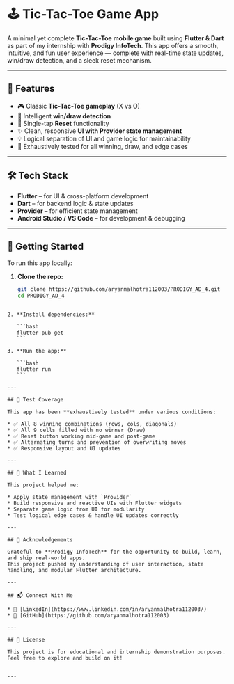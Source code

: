 # 🕹️ Tic-Tac-Toe Game App 

A minimal yet complete **Tic-Tac-Toe mobile game** built using **Flutter & Dart** as part of my internship with **Prodigy InfoTech**. This app offers a smooth, intuitive, and fun user experience — complete with real-time state updates, win/draw detection, and a sleek reset mechanism.

---

## 📱 Features

- 🎮 Classic **Tic-Tac-Toe gameplay** (X vs O)  
- 🧠 Intelligent **win/draw detection**  
- 🔁 Single-tap **Reset** functionality  
- ✨ Clean, responsive **UI with Provider state management**  
- 💡 Logical separation of UI and game logic for maintainability  
- 🧪 Exhaustively tested for all winning, draw, and edge cases  

---

## 🛠️ Tech Stack

- **Flutter** – for UI & cross-platform development  
- **Dart** – for backend logic & state updates  
- **Provider** – for efficient state management  
- **Android Studio / VS Code** – for development & debugging  

---

## 🚀 Getting Started

To run this app locally:

1. **Clone the repo:**

   ```bash
   git clone https://github.com/aryanmalhotra112003/PRODIGY_AD_4.git
   cd PRODIGY_AD_4
````

2. **Install dependencies:**

   ```bash
   flutter pub get
   ```

3. **Run the app:**

   ```bash
   flutter run
   ```

---

## 🧪 Test Coverage

This app has been **exhaustively tested** under various conditions:

* ✅ All 8 winning combinations (rows, cols, diagonals)
* ✅ All 9 cells filled with no winner (Draw)
* ✅ Reset button working mid-game and post-game
* ✅ Alternating turns and prevention of overwriting moves
* ✅ Responsive layout and UI updates

---

## 🧠 What I Learned

This project helped me:

* Apply state management with `Provider`
* Build responsive and reactive UIs with Flutter widgets
* Separate game logic from UI for modularity
* Test logical edge cases & handle UI updates correctly

---

## 🙌 Acknowledgements

Grateful to **Prodigy InfoTech** for the opportunity to build, learn, and ship real-world apps.
This project pushed my understanding of user interaction, state handling, and modular Flutter architecture.

---

## 📬 Connect With Me

* 🔗 [LinkedIn](https://www.linkedin.com/in/aryanmalhotra112003/)
* 🐙 [GitHub](https://github.com/aryanmalhotra112003)

---

## 🔖 License

This project is for educational and internship demonstration purposes.
Feel free to explore and build on it!


---
